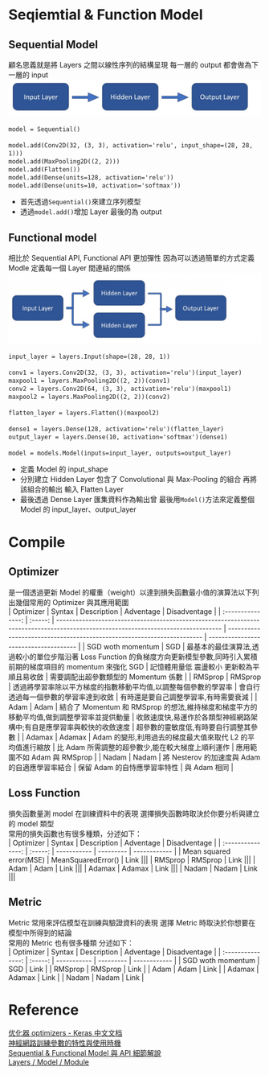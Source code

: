# Seqiemtial & Function Model

## Sequential Model

顧名思義就是將 Layers 之間以線性序列的結構呈現 每一層的 output 都會做為下一層的 input  
![sequential model structure](./Images/Sequential%20model%20structure.png "sequential model structure")

```
model = Sequential()

model.add(Conv2D(32, (3, 3), activation='relu', input_shape=(28, 28, 1)))
model.add(MaxPooling2D((2, 2)))
model.add(Flatten())
model.add(Dense(units=128, activation='relu'))
model.add(Dense(units=10, activation='softmax'))
```

- 首先透過`Sequential()`來建立序列模型
- 透過`model.add()`增加 Layer 最後的為 output

## Functional model

相比於 Sequential API, Functional API 更加彈性 因為可以透過簡單的方式定義 Modle 定義每一個 Layer 間連結的關係  
![Functional model](./Images/Functional%20model.png "Functional model")

```
input_layer = layers.Input(shape=(28, 28, 1))

conv1 = layers.Conv2D(32, (3, 3), activation='relu')(input_layer)
maxpool1 = layers.MaxPooling2D((2, 2))(conv1)
conv2 = layers.Conv2D(64, (3, 3), activation='relu')(maxpool1)
maxpool2 = layers.MaxPooling2D((2, 2))(conv2)

flatten_layer = layers.Flatten()(maxpool2)

dense1 = layers.Dense(128, activation='relu')(flatten_layer)
output_layer = layers.Dense(10, activation='softmax')(dense1)

model = models.Model(inputs=input_layer, outputs=output_layer)
```

- 定義 Model 的 input_shape
- 分別建立 Hidden Layer 包含了 Convolutional 與 Max-Pooling 的組合 再將該組合的輸出 輸入 Flatten Layer
- 最後透過 Dense Layer 匯集資料作為輸出曾 最後用`Model()`方法來定義整個 Model 的 input_layer、output_layer

# Compile

## Optimizer

是一個透過更新 Model 的權重（weight）以達到損失函數最小值的演算法以下列出幾個常用的 Optimizer 與其應用範圍  
| Optimizer | Syntax | Description | Adventage | Disadventage |
| :---------------: | :-----: | --------------------------------------------------------------------------------------------------------------------------------- | ---------------------------------------------------------------------- | ------------------------------------- |
| SGD woth momentum | SGD | 最基本的最佳演算法,透過較小的單位步階沿著 Loss Function 的負梯度方向更新模型參數,同時引入累積前期的梯度項目的 momentum 來強化 SGD | 記憶體用量低 震盪較小 更新較為平順且易收斂 | 需要調配出超參數類型的 Momentum 係數 |
| RMSprop | RMSprop | 透過將學習率除以平方梯度的指數移動平均值,以調整每個參數的學習率 | 會自行透過每一個參數的學習率達到收斂 | 有時還是要自己調整學習率,有時需要衰減 |
| Adam | Adam | 結合了 Momentum 和 RMSprop 的想法,維持梯度和梯度平方的移動平均值,做到調整學習率並提供動量 | 收斂速度快,易運作於各類型神經網路架構中;有自是應學習率與較快的收斂速度 | 超參數的靈敏度低,有時要自行調整其參數 |
| Adamax | Adamax | Adam 的變形,利用過去的梯度最大值來取代 L2 的平均值進行縮放 | 比 Adam 所需調整的超參數少,能在較大梯度上順利運作 | 應用範圍不如 Adam 與 RMSprop |
| Nadam | Nadam | 將 Nesterov 的加速度與 Adam 的自適應學習率結合 | 保留 Adam 的自恃應學習率特性 | 與 Adam 相同 |

## Loss Function

損失函數量測 model 在訓練資料中的表現 選擇損失函數時取決於你要分析與建立的 model 類型  
常用的損失函數也有很多種類，分述如下：  
| Optimizer | Syntax | Description | Adventage | Disadventage |
| :---------------: | :-----: | ----------- | --------- | ------------ |
| Mean squared error(MSE) | MeanSquaredError() | Link |||
| RMSprop | RMSprop | Link |||
| Adam | Adam | Link |||
| Adamax | Adamax | Link |||
| Nadam | Nadam | Link |||

## Metric

Metric 常用來評估模型在訓練與驗證資料的表現 選擇 Metric 時取決於你想要在模型中所得到的結論  
常用的 Metric 也有很多種類 分述如下：  
| Optimizer | Syntax | Description | Adventage | Disadventage |
| :---------------: | :-----: | ----------- | --------- | ------------ |
| SGD woth momentum | SGD | Link |
| RMSprop | RMSprop | Link |
| Adam | Adam | Link |
| Adamax | Adamax | Link |
| Nadam | Nadam | Link |

# Reference

[优化器 optimizers - Keras 中文文档](https://keras-cn.readthedocs.io/en/latest/legacy/other/optimizers/)  
[神經網路訓練參數的特性與使用時機](https://blog.toright.com/posts/7035/keras-tutorial-parameter-algorithm)  
[Sequential & Functional Model 與 API 細節解說](https://ithelp.ithome.com.tw/m/articles/10330082)  
[Layers / Model / Module](https://ithelp.ithome.com.tw/m/articles/10328680)
